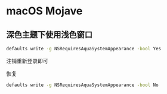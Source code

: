 # macOS Mojave

## 深色主题下使用浅色窗口

```bash
defaults write -g NSRequiresAquaSystemAppearance -bool Yes
```

注销重新登录即可

恢复

```bash
defaults write -g NSRequiresAquaSystemAppearance -bool No
```

